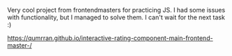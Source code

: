 Very cool project from frontendmasters for practicing JS. I had some issues with functionality, but I managed to solve them. I can't wait for the next task :)

https://qumrran.github.io/interactive-rating-component-main-frontend-master-/
